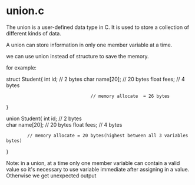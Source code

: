 # union.c

The union is a user-defined data type in C.
It is used to store a collection of different kinds of data.

A union can store information in only one member variable at a time.

we can use union instead of structure to save the memory.


for example:

struct Student{
      int id;                      // 2 bytes
      char name[20];               // 20 bytes 
      float fees;                  // 4 bytes
      
      
                                    // memory allocate  = 26 bytes
}




union Student{
            int id;                         // 2 bytes            
            char name[20];                  // 20 bytes
            float fees;                     // 4 bytes  
            
            // memory allocate = 20 bytes(highest between all 3 variables bytes)
}


Note: in a union, at a time only one member variable can contain a valid value so it's necessary to use variable immediate after assigning in a value.  Otherwise we get unexpected output


